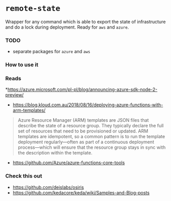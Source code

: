 # `remote-state`
Wrapper for any command which is able to export the state of infrastructure and do a lock during deployment.
Ready for `aws` and `azure`.

### TODO
* separate packages for `azure` and `aws`

### How to use it

### Reads
*https://azure.microsoft.com/pl-pl/blog/announcing-azure-sdk-node-2-preview/

* https://blog.kloud.com.au/2018/08/16/deploying-azure-functions-with-arm-templates/
> Azure Resource Manager (ARM) templates are JSON files that describe the state of a resource group. They typically declare the full set of resources that need to be provisioned or updated. ARM templates are idempotent, so a common pattern is to run the template deployment regularly—often as part of a continuous deployment process—which will ensure that the resource group stays in sync with the description within the template.

* https://github.com/Azure/azure-functions-core-tools

### Check this out
* https://github.com/deislabs/osiris
* https://github.com/kedacore/keda/wiki/Samples-and-Blog-posts